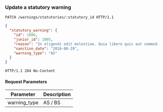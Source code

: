 ### Update a statutory warning

```http
PATCH /warnings/statutories/:statutory_id HTTP/1.1
```

```json
{
  "statutory_warning": {
    "id": 1006,
    "junior_id": 1005,
    "reason": "In eligendi odit molestiae. Quia libero quis aut commodi dignissimos. Voluptatibus temporibus voluptatem ut voluptatum.",
    "sanction_date": "2016-08-29",
    "warning_type": "AS"
  }
}
```

```http
HTTP/1.1 204 No-Content
```

#### Request Parameters

Parameter               | Description
----------------------- | ------
warning_type            | AS / BS
